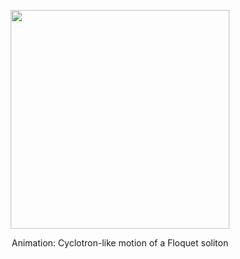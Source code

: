 <p align="center">
<img src="images/SolitonEvolution_GIF_new.gif" width="350" />
</p>

<p align="center">
Animation: Cyclotron-like motion of a Floquet soliton
</p>
